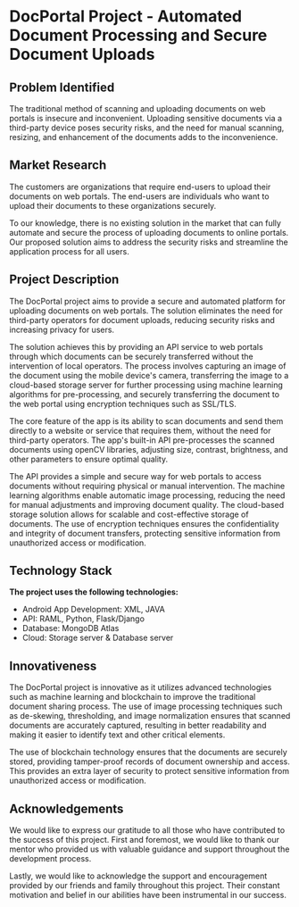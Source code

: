 # DocPortal Project - Automated Document Processing and Secure Document Uploads

## Problem Identified
The traditional method of scanning and uploading documents on web portals is insecure and inconvenient. Uploading sensitive documents via a third-party device poses security risks, and the need for manual scanning, resizing, and enhancement of the documents adds to the inconvenience.

## Market Research
The customers are organizations that require end-users to upload their documents on web portals. The end-users are individuals who want to upload their documents to these organizations securely.

To our knowledge, there is no existing solution in the market that can fully automate and secure the process of uploading documents to online portals. Our proposed solution aims to address the security risks and streamline the application process for all users.

## Project Description
The DocPortal project aims to provide a secure and automated platform for uploading documents on web portals. The solution eliminates the need for third-party operators for document uploads, reducing security risks and increasing privacy for users.

The solution achieves this by providing an API service to web portals through which documents can be securely transferred without the intervention of local operators. The process involves capturing an image of the document using the mobile device's camera, transferring the image to a cloud-based storage server for further processing using machine learning algorithms for pre-processing, and securely transferring the document to the web portal using encryption techniques such as SSL/TLS.

The core feature of the app is its ability to scan documents and send them directly to a website or service that requires them, without the need for third-party operators. The app's built-in API pre-processes the scanned documents using openCV libraries, adjusting size, contrast, brightness, and other parameters to ensure optimal quality. 

The API provides a simple and secure way for web portals to access documents without requiring physical or manual intervention. The machine learning algorithms enable automatic image processing, reducing the need for manual adjustments and improving document quality. The cloud-based storage solution allows for scalable and cost-effective storage of documents. The use of encryption techniques ensures the confidentiality and integrity of document transfers, protecting sensitive information from unauthorized access or modification.

## Technology Stack
**The project uses the following technologies:**
- Android App Development: XML, JAVA
- API: RAML, Python, Flask/Django
- Database: MongoDB Atlas
- Cloud: Storage server & Database server
## Innovativeness
The DocPortal project is innovative as it utilizes advanced technologies such as machine learning and blockchain to improve the traditional document sharing process. The use of image processing techniques such as de-skewing, thresholding, and image normalization ensures that scanned documents are accurately captured, resulting in better readability and making it easier to identify text and other critical elements.

The use of blockchain technology ensures that the documents are securely stored, providing tamper-proof records of document ownership and access. This provides an extra layer of security to protect sensitive information from unauthorized access or modification.
## Acknowledgements
We would like to express our gratitude to all those who have contributed to the success of this project. First and foremost, we would like to thank our mentor who provided us with valuable guidance and support throughout the development process.

Lastly, we would like to acknowledge the support and encouragement provided by our friends and family throughout this project. Their constant motivation and belief in our abilities have been instrumental in our success.


